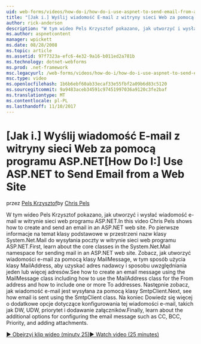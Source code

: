 ```yaml
---
uid: web-forms/videos/how-do-i/how-do-i-use-aspnet-to-send-email-from-a-web-site
title: "[Jak i.] Wyślij wiadomość E-mail z witryny sieci Web za pomocą programu ASP.NET | Dokumentacja firmy Microsoft"
author: rick-anderson
description: "W tym wideo Pels Krzysztof pokazano, jak utworzyć i wysłać wiadomość e-mail w witrynie sieci web programu ASP.NET. Po pierwsze Dowiedz się więcej o podstawowe klasy w f przestrzeni nazw System.Net.Mail..."
ms.author: aspnetcontent
manager: wpickett
ms.date: 08/28/2008
ms.topic: article
ms.assetid: 97f7323a-efc6-4e32-9a16-b011ed2a781b
ms.technology: dotnet-webforms
ms.prod: .net-framework
msc.legacyurl: /web-forms/videos/how-do-i/how-do-i-use-aspnet-to-send-email-from-a-web-site
msc.type: video
ms.openlocfilehash: 1b6b6ebf60ab33ecaf33e55fbf2a09b6d83c5120
ms.sourcegitcommit: 9a9483aceb34591c97451997036a9120c3fe2baf
ms.translationtype: MT
ms.contentlocale: pl-PL
ms.lasthandoff: 11/10/2017
---
```

<a name="how-do-i-use-aspnet-to-send-email-from-a-web-site"></a><span data-ttu-id="6f954-104">[Jak i.] Wyślij wiadomość E-mail z witryny sieci Web za pomocą programu ASP.NET</span><span class="sxs-lookup"><span data-stu-id="6f954-104">[How Do I:] Use ASP.NET to Send Email from a Web Site</span></span>
====================
<span data-ttu-id="6f954-105">przez [Pels Krzysztof](https://twitter.com/chrispels)</span><span class="sxs-lookup"><span data-stu-id="6f954-105">by [Chris Pels](https://twitter.com/chrispels)</span></span>

<span data-ttu-id="6f954-106">W tym wideo Pels Krzysztof pokazano, jak utworzyć i wysłać wiadomość e-mail w witrynie sieci web programu ASP.NET.</span><span class="sxs-lookup"><span data-stu-id="6f954-106">In this video Chris Pels shows how to create and send an email in an ASP.NET web site.</span></span> <span data-ttu-id="6f954-107">Po pierwsze informacje na temat klasy podstawowe w przestrzeni nazw klasy System.Net.Mail do wysyłania poczty w witrynie sieci web programu ASP.NET.</span><span class="sxs-lookup"><span data-stu-id="6f954-107">First, learn about the core classes in the System.Net.Mail namespace for sending mail in an ASP.NET web site.</span></span> <span data-ttu-id="6f954-108">Zobacz, jak utworzyć wiadomości e-mail za pomocą klasy MailMessage, w tym sposób użycia klasy MailAddress, aby uzyskać adres nadawcy i sposobu uwzględniania jeden lub więcej adresów.</span><span class="sxs-lookup"><span data-stu-id="6f954-108">See how to create an email message using the MailMessage class including how to use the MailAddress class for the From address and how to include one or more To addresses.</span></span> <span data-ttu-id="6f954-109">Następnie zobacz, jak wiadomość e-mail jest wysyłana za pomocą klasy SmtpClient.</span><span class="sxs-lookup"><span data-stu-id="6f954-109">Next, see how email is sent using the SmtpClient class.</span></span> <span data-ttu-id="6f954-110">Na koniec Dowiedz się więcej o dodatkowe opcje dotyczące konfigurowania tej wiadomości e-mail, takich jak DW, UDW, priorytet i dodawanie załączników.</span><span class="sxs-lookup"><span data-stu-id="6f954-110">Finally, learn about the additional options for configuring the email message such as CC, BCC, Priority, and adding attachments.</span></span>

[<span data-ttu-id="6f954-111">&#9654; Obejrzyj klip wideo (minuty 25)</span><span class="sxs-lookup"><span data-stu-id="6f954-111">&#9654; Watch video (25 minutes)</span></span>](https://channel9.msdn.com/Blogs/ASP-NET-Site-Videos/how-do-i-use-aspnet-to-send-email-from-a-web-site)
